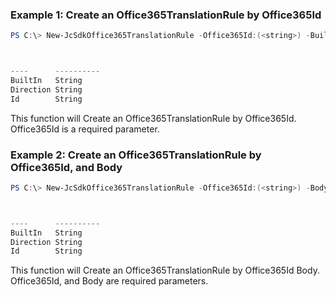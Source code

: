 ### Example 1: Create an Office365TranslationRule by Office365Id
```powershell
PS C:\> New-JcSdkOffice365TranslationRule -Office365Id:(<string>) -BuiltIn:(<string>) -Direction:(<string>)



----      ----------
BuiltIn   String
Direction String
Id        String


```

This function will Create an Office365TranslationRule by Office365Id. Office365Id is a required parameter.

### Example 2: Create an Office365TranslationRule by Office365Id, and Body
```powershell
PS C:\> New-JcSdkOffice365TranslationRule -Office365Id:(<string>) -Body:(<JumpCloud.SDK.V2.Models.Office365TranslationRuleRequest>)



----      ----------
BuiltIn   String
Direction String
Id        String


```

This function will Create an Office365TranslationRule by Office365Id Body. Office365Id, and Body are required parameters.

